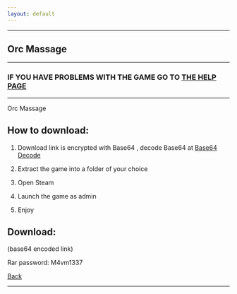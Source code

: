 ```yaml
---
layout: default
---
```


* * *

## Orc Massage

* * *

### IF YOU HAVE PROBLEMS WITH THE GAME GO TO [THE HELP PAGE](/games/help.md)

* * *

Orc Massage

## How to download:

1. Download link is encrypted with Base64 , decode Base64 at [Base64 Decode](../b64/base64.html)

2. Extract the game into a folder of your choice

3. Open Steam

4. Launch the game as admin

5. Enjoy

## Download:

(base64 encoded link)

Rar password: M4vm1337

[Back](https://m4vmcvrk.github.io/)

* * *